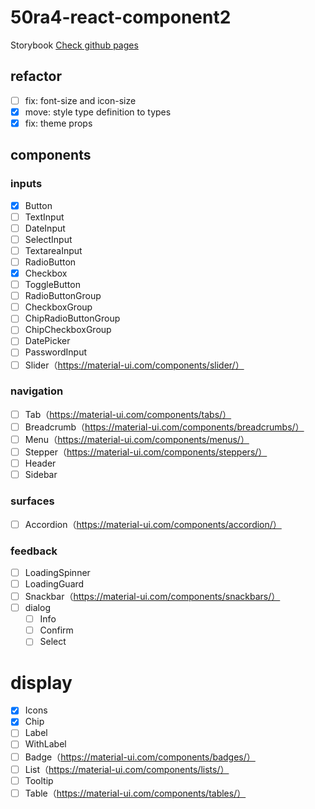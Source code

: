 # 50ra4-react-component2

Storybook [Check github pages](https://shigarashi1.github.io/50ra4-react-component2/)

## refactor
- [ ] fix: font-size and icon-size
- [x] move: style type definition to types
- [x] fix: theme props

## components

### inputs
- [x] Button
- [ ] TextInput
- [ ] DateInput
- [ ] SelectInput
- [ ] TextareaInput
- [ ] RadioButton
- [x] Checkbox
- [ ] ToggleButton
- [ ] RadioButtonGroup
- [ ] CheckboxGroup
- [ ] ChipRadioButtonGroup
- [ ] ChipCheckboxGroup
- [ ] DatePicker
- [ ] PasswordInput
- [ ] Slider（https://material-ui.com/components/slider/）

### navigation
- [ ] Tab（https://material-ui.com/components/tabs/）
- [ ] Breadcrumb（https://material-ui.com/components/breadcrumbs/）
- [ ] Menu（https://material-ui.com/components/menus/）
- [ ] Stepper（https://material-ui.com/components/steppers/）
- [ ] Header
- [ ] Sidebar

### surfaces
- [ ] Accordion（https://material-ui.com/components/accordion/）

### feedback
- [ ] LoadingSpinner
- [ ] LoadingGuard
- [ ] Snackbar（https://material-ui.com/components/snackbars/）
- [ ] dialog
	- [ ] Info
	- [ ] Confirm
	- [ ] Select

# display
- [x] Icons
- [x] Chip
- [ ] Label
- [ ] WithLabel
- [ ] Badge（https://material-ui.com/components/badges/）
- [ ] List（https://material-ui.com/components/lists/）
- [ ] Tooltip
- [ ] Table（https://material-ui.com/components/tables/）
